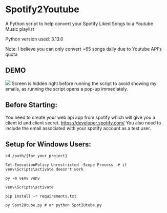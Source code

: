 # Spotify2Youtube

A Python script to help convert your Spotify Liked Songs to a Youtube Music playlist 

Python version used: 3.13.0

Note: I believe you can only convert ~65 songs daily due to Youtube API's quota 

## DEMO
<img src="it works.gif"/>
Screen is hidden right before running the script to avoid showing my emails, as running the script opens a pop-up immediately.

## Before Starting:
You need to create your web api app from spotify which will give you a client id and client secret. 
https://developer.spotify.com/
You also need to include the email associated with your spotify account as a test user.


## Setup for Windows Users:

```
cd /path/{for_your_project}

Set-ExecutionPolicy Unrestricted -Scope Process  # if venv\Scripts\activate doesn't work

py -m venv venv

venv\Scripts\activate

pip install -r requirements.txt

py Spot2Utube.py # or python Spot2Utube.py
```
